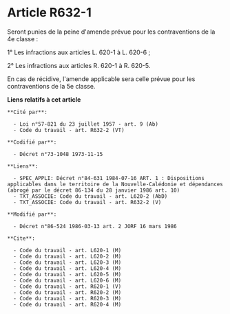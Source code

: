 # Article R632-1

Seront punies de la peine d'amende prévue pour les contraventions de la 4e classe :

1° Les infractions aux articles L. 620-1 à L. 620-6 ;

2° Les infractions aux articles R. 620-1 à R. 620-5.

En cas de récidive, l'amende applicable sera celle prévue pour les contraventions de la 5e classe.

**Liens relatifs à cet article**

	**Cité par**:

	  - Loi n°57-821 du 23 juillet 1957 - art. 9 (Ab)
	  - Code du travail - art. R632-2 (VT)

	**Codifié par**:

	  - Décret n°73-1048 1973-11-15

	**Liens**:

	  - SPEC_APPLI: Décret n°84-631 1984-07-16 ART. 1 : Dispositions applicables dans le territoire de la Nouvelle-Calédonie et dépendances (abrogé par le décret 86-134 du 28 janvier 1986 art. 10)
	  - TXT_ASSOCIE: Code du travail - art. L620-2 (AbD)
	  - TXT_ASSOCIE: Code du travail - art. R632-2 (V)

	**Modifié par**:

	  - Décret n°86-524 1986-03-13 art. 2 JORF 16 mars 1986

	**Cite**:

	  - Code du travail - art. L620-1 (M)
	  - Code du travail - art. L620-2 (M)
	  - Code du travail - art. L620-3 (M)
	  - Code du travail - art. L620-4 (M)
	  - Code du travail - art. L620-5 (M)
	  - Code du travail - art. L620-6 (M)
	  - Code du travail - art. R620-1 (V)
	  - Code du travail - art. R620-2 (M)
	  - Code du travail - art. R620-3 (M)
	  - Code du travail - art. R620-4 (M)
